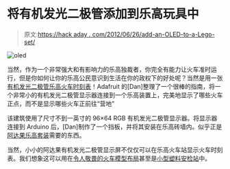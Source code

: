 # 将有机发光二极管添加到乐高玩具中

> 原文:[https://hack aday . com/2012/06/26/add-an-OLED-to-a-Lego-set/](https://hackaday.com/2012/06/26/adding-an-oled-to-a-lego-set/)

![](../Images/546ff2c68a1652c43b6da24b24327146.png "oled")

当然，作为一个非常强大和有影响力的乐高独裁者，你完全有能力让火车准时运行，但是你如何让你的乐高公民意识到生活在你的政权下的好处呢？当然是用一张[有机发光二极管乐高火车时刻表](http://www.adafruit.com/blog/2012/06/25/oled-lego-train-schedule/)！Adafruit 的[Dan]整理了一个很棒的指南，将一个非常小的有机发光二极管显示器连接到一个乐高装置上，完美地显示了哪些火车正点，而不是显示哪些火车正前往“营地”

该建筑使用了尺寸不到一英寸的 96×64 RGB 有机发光二极管显示器。将显示器连接到 Arduino 后，[Dan]制作了一个挡板，并将其安装在乐高砖墙内。似乎正是[阿达果乐高套装](http://lego.cuusoo.com/ideas/view/17491)需要的东西。

当然，小小的阿达果有机发光二极管显示屏不仅仅可以在乐高火车站显示火车时刻表。我们想象这可以用在[令人敬畏的火车模型布局](http://www.youtube.com/watch?v=ACkmg3Y64_s)甚至是[小型塑料安检站](http://www.amazon.com/exec/obidos/ASIN/B0002CYTL2)中。